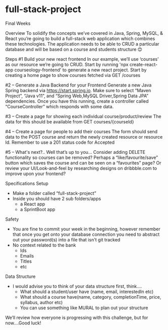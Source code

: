 # full-stack-project

Final Weeks

Overview
To solidify the concepts we’ve covered in Java, Spring, MySQL, & React you’re going to build a
full-stack web application which combines these technologies. The application needs to be able
to CRUD a particular database and will be based on a course and students structure 😊

Steps
#1 Build your new react frontend
In our example, we’ll use ‘courses’ as our resource we’re going to CRUD. Start by running 'npx
create-react-app courseology-frontend' to generate a new react project. Start by creating a home page to show courses fetched via GET /courses

#2 – Generate a Java Backend for your Frontend
Generate a new Java Spring backend via https://start.spring.io. Make sure to select “Maven
Project”, “Java v11”, and “Spring Web,MySQL Driver,Spring Data JPA” dependencies. Once you
have this running, create a controller called “CourseController” which responds with some data.

#3 – Create a page for showing each individual course/product/review
The data for this should be available from GET courses/{courseId}

#4 – Create a page for people to add their courses
The form should send data to the POST course and return the newly created resource or
resource Id. Remember to use a 201 status code for Accepted

#5 – What's next?.. Well that’s up to you...
Consider adding DELETE functionality so courses can be removed? Perhaps a
“like/favourite/save” button which saves the course and can be seen on a “favourites” page? Or
review your UI/Look-and-feel by researching designs on dribbble.com to improve upon your
frontend?

Specifications
Setup
- Make a folder called “full-stack-project”
- Inside you should have 2 sub folders/apps
  - a React app
  - a SprintBoot app

Safety
- You are fine to commit your week in the beginning, however remember that once you get
onto your database connection you need to abstract out your password(s) into a file that
isn't git tracked
- No context related to the bank
  - Ids
  - Emails
  - Titles
  - etc

Data Structure
- I would advise you to think of your data structure first, think....
  - What should a student/user have (name, email, interestedIn etc)
  - What should a course have(name, category, completionTime, price, syllabus,
author etc)
  - You can use something like MURAL to plan out your structure
  
We’ll review how everyone is progressing with this challenge, but for now....Good luck!